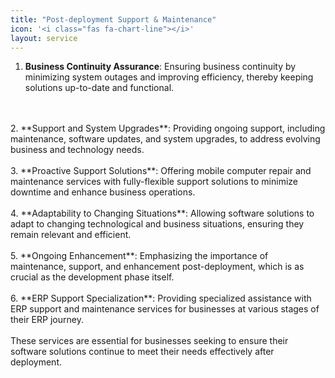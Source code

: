 ```yaml
---
title: "Post-deployment Support & Maintenance"
icon: '<i class="fas fa-chart-line"></i>'
layout: service
---
```


1. **Business Continuity Assurance**: Ensuring business continuity by minimizing system outages and improving efficiency, thereby keeping solutions up-to-date and functional.
<br/>
<br/>
2. **Support and System Upgrades**: Providing ongoing support, including maintenance, software updates, and system upgrades, to address evolving business and technology needs.
<br/>
<br/>
3. **Proactive Support Solutions**: Offering mobile computer repair and maintenance services with fully-flexible support solutions to minimize downtime and enhance business operations.
<br/>
<br/>
4. **Adaptability to Changing Situations**: Allowing software solutions to adapt to changing technological and business situations, ensuring they remain relevant and efficient.
<br/>
<br/>
5. **Ongoing Enhancement**: Emphasizing the importance of maintenance, support, and enhancement post-deployment, which is as crucial as the development phase itself.
<br/>
<br/>
6. **ERP Support Specialization**: Providing specialized assistance with ERP support and maintenance services for businesses at various stages of their ERP journey.
<br/>
<br/>
These services are essential for businesses seeking to ensure their software solutions continue to meet their needs effectively after deployment.
